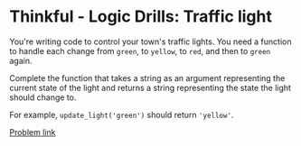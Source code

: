 # Thinkful - Logic Drills: Traffic light

You're writing code to control your town's traffic lights. You need a function to handle each change from `green`, to `yellow`, to `red`, and then to `green` again.

Complete the function that takes a string as an argument representing the current state of the light and returns a string representing the state the light should change to.

For example, `update_light('green')` should return `'yellow'`.

[Problem link](https://www.codewars.com/kata/58649884a1659ed6cb000072)
